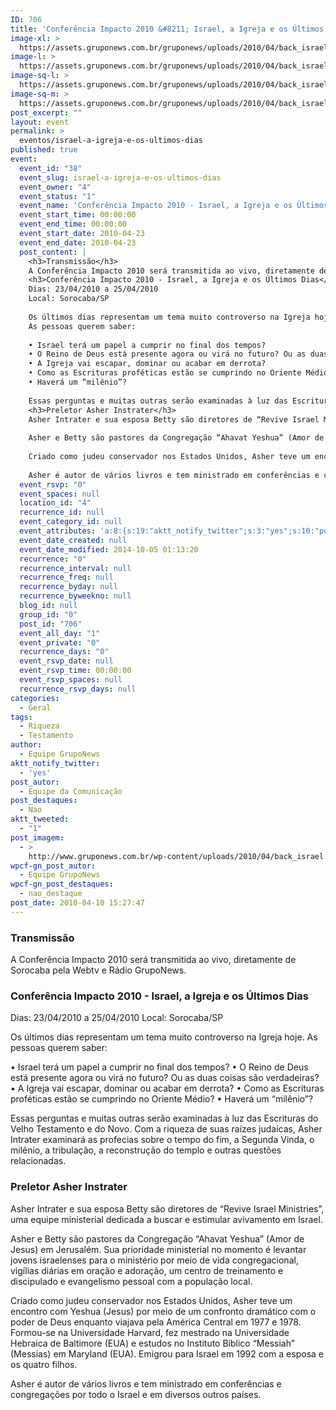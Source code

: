 ```yaml
---
ID: 706
title: 'Conferência Impacto 2010 &#8211; Israel, a Igreja e os Últimos Dias'
image-xl: >
  https://assets.gruponews.com.br/gruponews/uploads/2010/04/back_israel.jpg
image-l: >
  https://assets.gruponews.com.br/gruponews/uploads/2010/04/back_israel.jpg
image-sq-l: >
  https://assets.gruponews.com.br/gruponews/uploads/2010/04/back_israel.jpg
image-sq-m: >
  https://assets.gruponews.com.br/gruponews/uploads/2010/04/back_israel-720x300.jpg
post_excerpt: ""
layout: event
permalink: >
  eventos/israel-a-igreja-e-os-ultimos-dias
published: true
event:
  event_id: "38"
  event_slug: israel-a-igreja-e-os-ultimos-dias
  event_owner: "4"
  event_status: "1"
  event_name: 'Conferência Impacto 2010 - Israel, a Igreja e os Últimos Dias'
  event_start_time: 00:00:00
  event_end_time: 00:00:00
  event_start_date: 2010-04-23
  event_end_date: 2010-04-23
  post_content: |
    <h3>Transmissão</h3>
    A Conferência Impacto 2010 será transmitida ao vivo, diretamente de Sorocaba pela Webtv e Rádio GrupoNews.
    <h3>Conferência Impacto 2010 - Israel, a Igreja e os Últimos Dias</h3>
    Dias: 23/04/2010 a 25/04/2010
    Local: Sorocaba/SP
    
    Os últimos dias representam um tema muito controverso na Igreja hoje.
    As pessoas querem saber:
    
    • Israel terá um papel a cumprir no final dos tempos?
    • O Reino de Deus está presente agora ou virá no futuro? Ou as duas coisas são verdadeiras?
    • A Igreja vai escapar, dominar ou acabar em derrota?
    • Como as Escrituras proféticas estão se cumprindo no Oriente Médio?
    • Haverá um “milênio”?
    
    Essas perguntas e muitas outras serão examinadas à luz das Escrituras do Velho Testamento e do Novo. Com a riqueza de suas raízes judaicas, Asher Intrater examinará as profecias sobre o tempo do fim, a Segunda Vinda, o milênio, a tribulação, a reconstrução do templo e outras questões relacionadas.
    <h3>Preletor Asher Instrater</h3>
    Asher Intrater e sua esposa Betty são diretores de “Revive Israel Ministries”, uma equipe ministerial dedicada a buscar e estimular avivamento em Israel.
    
    Asher e Betty são pastores da Congregação “Ahavat Yeshua” (Amor de Jesus) em Jerusalém. Sua prioridade ministerial no momento é levantar jovens israelenses para o ministério por meio de vida congregacional, vigílias diárias em oração e adoração, um centro de treinamento e discipulado e evangelismo pessoal com a população local.
    
    Criado como judeu conservador nos Estados Unidos, Asher teve um encontro com Yeshua (Jesus) por meio de um confronto dramático com o poder de Deus enquanto viajava pela América Central em 1977 e 1978. Formou-se na Universidade Harvard, fez mestrado na Universidade Hebraica de Baltimore (EUA) e estudos no Instituto Bíblico “Messiah” (Messias) em Maryland (EUA). Emigrou para Israel em 1992 com a esposa e os quatro filhos.
    
    Asher é autor de vários livros e tem ministrado em conferências e congregações por todo o Israel e em diversos outros países.
  event_rsvp: "0"
  event_spaces: null
  location_id: "4"
  recurrence_id: null
  event_category_id: null
  event_attributes: 'a:8:{s:19:"aktt_notify_twitter";s:3:"yes";s:10:"post_autor";s:23:"Equipe da Comunicação";s:14:"post_destaques";s:3:"Nao";s:12:"aktt_tweeted";s:1:"1";s:11:"post_imagem";s:75:"http://www.gruponews.com.br/wp-content/uploads/2010/04/back_israel.jpg";s:18:"wpcf-gn_post_autor";s:16:"Equipe GrupoNews";s:27:"wpcf-gn_post_imagem_credito";s:0:"";s:22:"wpcf-gn_post_destaques";s:12:"nao_destaque";}'
  event_date_created: null
  event_date_modified: 2014-10-05 01:13:20
  recurrence: "0"
  recurrence_interval: null
  recurrence_freq: null
  recurrence_byday: null
  recurrence_byweekno: null
  blog_id: null
  group_id: "0"
  post_id: "706"
  event_all_day: "1"
  event_private: "0"
  recurrence_days: "0"
  event_rsvp_date: null
  event_rsvp_time: 00:00:00
  event_rsvp_spaces: null
  recurrence_rsvp_days: null
categories:
  - Geral
tags:
  - Riqueza
  - Testamento
author:
  - Equipe GrupoNews
aktt_notify_twitter:
  - 'yes'
post_autor:
  - Equipe da Comunicação
post_destaques:
  - Nao
aktt_tweeted:
  - "1"
post_imagem:
  - >
    http://www.gruponews.com.br/wp-content/uploads/2010/04/back_israel.jpg
wpcf-gn_post_autor:
  - Equipe GrupoNews
wpcf-gn_post_destaques:
  - nao_destaque
post_date: 2010-04-10 15:27:47
---
```

<h3>Transmissão</h3>
A Conferência Impacto 2010 será transmitida ao vivo, diretamente de Sorocaba pela Webtv e Rádio GrupoNews.
<h3>Conferência Impacto 2010 - Israel, a Igreja e os Últimos Dias</h3>
Dias: 23/04/2010 a 25/04/2010
Local: Sorocaba/SP

Os últimos dias representam um tema muito controverso na Igreja hoje.
As pessoas querem saber:

• Israel terá um papel a cumprir no final dos tempos?
• O Reino de Deus está presente agora ou virá no futuro? Ou as duas coisas são verdadeiras?
• A Igreja vai escapar, dominar ou acabar em derrota?
• Como as Escrituras proféticas estão se cumprindo no Oriente Médio?
• Haverá um “milênio”?

Essas perguntas e muitas outras serão examinadas à luz das Escrituras do Velho Testamento e do Novo. Com a riqueza de suas raízes judaicas, Asher Intrater examinará as profecias sobre o tempo do fim, a Segunda Vinda, o milênio, a tribulação, a reconstrução do templo e outras questões relacionadas.
<h3>Preletor Asher Instrater</h3>
Asher Intrater e sua esposa Betty são diretores de “Revive Israel Ministries”, uma equipe ministerial dedicada a buscar e estimular avivamento em Israel.

Asher e Betty são pastores da Congregação “Ahavat Yeshua” (Amor de Jesus) em Jerusalém. Sua prioridade ministerial no momento é levantar jovens israelenses para o ministério por meio de vida congregacional, vigílias diárias em oração e adoração, um centro de treinamento e discipulado e evangelismo pessoal com a população local.

Criado como judeu conservador nos Estados Unidos, Asher teve um encontro com Yeshua (Jesus) por meio de um confronto dramático com o poder de Deus enquanto viajava pela América Central em 1977 e 1978. Formou-se na Universidade Harvard, fez mestrado na Universidade Hebraica de Baltimore (EUA) e estudos no Instituto Bíblico “Messiah” (Messias) em Maryland (EUA). Emigrou para Israel em 1992 com a esposa e os quatro filhos.

Asher é autor de vários livros e tem ministrado em conferências e congregações por todo o Israel e em diversos outros países.